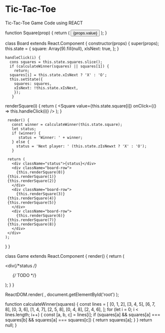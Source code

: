 # Tic-Tac-Toe
Tic-Tac-Toe Game Code using REACT

function Square(prop) {
  return (
    <button className="square" onClick={props.onClick}>
      {props.value}
    </button>
   );
  }

class Board extends React.Component {
  constructor(props) {
    super(props);
    this.state = {
      square: Array(9).fill(null),
      xIsNext: true,
     };
    }
    
    handleClick(i) {
      cons squares = this.state.squares.slice();
      if (calculateWinner(squares) || squares[1]) {
        return;
      squares[i] = this.state.xIsNext ? 'X' : 'O';
      this.setState({
        squares: squares,
        xIsNext: !this.state.xIsNext,
        });
       }

   renderSquare(i) {
     return (
       <Square
         value={this.state.square[i]}
         onClick={() => this.handleClick(i)}
        />
      );
     }
   
     render() {
       const winner = calculateWinner(this.state.square);
       let status;
       if (winner) {
          status = 'Winner: ' + winner;
       } else {
         status = 'Next player: ' (this.state.zIsNewxt ? 'X' : 'O');
       }
    
     return (
       <div className="status">{status}</div>
       <div className="board-row">
         {this.renderSquare(0)}
	 {this.renderSquare(1)}
 	 {this.renderSquare(2)}
       </div>
       <div className="board-row">
         {this.renderSquare(3)}
	 {this.renderSquare(4)}
 	 {this.renderSquare(5)}
       </div>
       <div className="board-row">
         {this.renderSquare(6)}
	 {this.renderSquare(7)}
 	 {this.renderSquare(8)}
       </div>
     </div>
    );
   }
  }

 class Game extends React.Component {
    render() {
      return (
       <div className="game">
         <div className="game-board">
           <Board />
         </div>
         <div className="game-info">
            <div{/*status */}</div>
            <ol>{/* TODO */}</ol>
         </div>
        </div>
       );
      }
     }

 ReactDOM.render(
   <Game />,
   document.getElementById('root')
 );

 function calculateWinner(squares) {
   const lines = [
    [0, 1, 2],
    [3, 4, 5],
    [6, 7, 8],
    [0, 3, 6],
    [1, 4, 7],
    [2, 5, 8],
    [0, 4, 8],
    [2, 4, 6],
   ];
   for (let i = 0; i < lines.length; i++) {
     const [a, b, c] = lines[i];
     if (squares[a] && squares[a] === squares[b] && squares[a] === squares[c]) {
       return squares[a];
    }
   }
   return null;
   }

